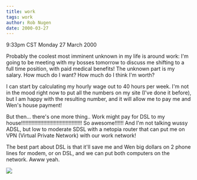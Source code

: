 ```yaml
---
title: work
tags: work
author: Rob Nugen
date: 2000-03-27
---
```


<title></title>
<p class=date>9:33pm CST Monday 27 March 2000</p>

<p>Probably the coolest most imminent unknown in my life is around work:  I'm going to be meeting with my bosses tomorrow to discuss me shifting to a full time position, with paid medical benefits!  The unknown part is my salary.  How much do I want?  How much do I think I'm worth?

<p>I can start by calculating my hourly wage out to 40 hours per week.  I'm not in the mood right now to put all the numbers on my site (I've done it before), but I am happy with the resulting number, and it will allow me to pay me and Wen's house payment!

<p>But then... there's one more thing.. Work might pay for DSL to my house!!!!!!!!!!!!!!!!!!!!!!!!!!!!!!!!!!!!!!!!!   So awesome!!!!!!  And I'm not talking wussy ADSL, but low to moderate SDSL with a netopia router that can put me on VPN (Virtual Private Network) with our work network!

<p>The best part about DSL is that it'll save me and Wen big dollars on 2 phone lines for modem, or on DSL, and we can put both computers on the network.  Awww yeah.

<p><img src='/images/rob/wL-ROB.gif'>

